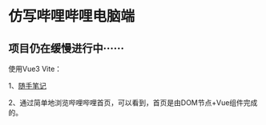 仿写哔哩哔哩电脑端  
====

项目仍在缓慢进行中······  
---

使用Vue3 Vite：  

1、[随手笔记](https://www.cicidoll.top/2021/03/10/%e4%bb%bf%e5%86%99%e5%93%94%e5%93%a9%e5%93%94%e5%93%a9%e7%94%b5%e8%84%91%e7%ab%af%e9%a6%96%e9%a1%b5-%e9%9a%8f%e6%89%8b%e5%b0%8f%e8%ae%b0/)  

2、通过简单地浏览哔哩哔哩首页，可以看到，首页是由DOM节点+Vue组件完成的。  